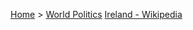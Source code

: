 [Home](../../index) > [World Politics](../World%20Politics)
[Ireland - Wikipedia](https://en.wikipedia.org/wiki/Ireland)